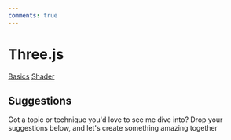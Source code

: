 ```yaml
---
comments: true
--- 
```

# Three.js


[Basics](Basics.md)
[Shader](Shaders.md)



## Suggestions
Got a topic or technique you'd love to see me dive into? Drop your suggestions below, and let's create something amazing together